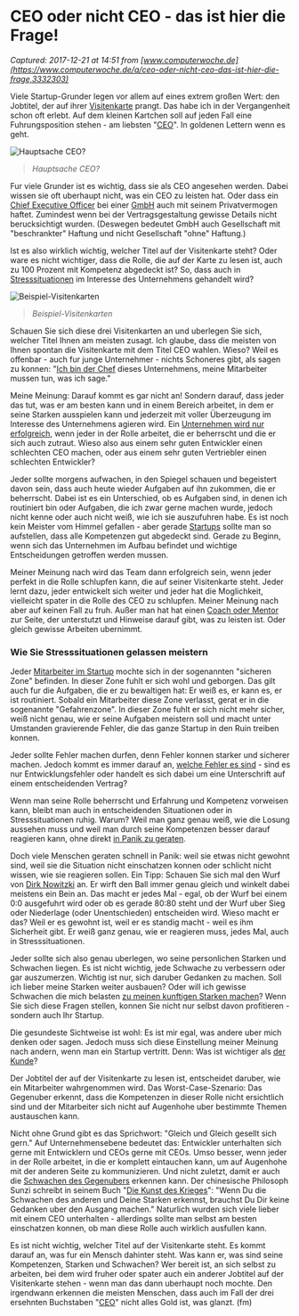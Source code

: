 # CEO oder nicht CEO - das ist hier die Frage!

_Captured: 2017-12-21 at 14:51 from [www.computerwoche.de](https://www.computerwoche.de/a/ceo-oder-nicht-ceo-das-ist-hier-die-frage,3332303)_

Viele Startup-Grunder legen vor allem auf eines extrem großen Wert: den Jobtitel, der auf ihrer [Visitenkarte](https://www.computerwoche.de/a/kleine-karte-grosse-wirkung,3331508) prangt. Das habe ich in der Vergangenheit schon oft erlebt. Auf dem kleinen Kartchen soll auf jeden Fall eine Fuhrungsposition stehen - am liebsten "[CEO](https://www.computerwoche.de/a/das-verdienen-die-ceos-der-tech-unternehmen,3312730)". In goldenen Lettern wenn es geht.

![Hauptsache CEO? ](https://images.computerwoche.de/images/computerwoche/bdb/3219659/738x415_f5f5f5.jpg)

> _Hauptsache CEO?_

Fur viele Grunder ist es wichtig, dass sie als CEO angesehen werden. Dabei wissen sie oft uberhaupt nicht, was ein CEO zu leisten hat. Oder dass ein [Chief Executive Officer](https://de.wikipedia.org/wiki/Chief_Executive_Officer) bei einer [GmbH](https://de.wikipedia.org/wiki/Gesellschaft_mit_beschr%C3%A4nkter_Haftung_\(Deutschland\)) auch mit seinem Privatvermogen haftet. Zumindest wenn bei der Vertragsgestaltung gewisse Details nicht berucksichtigt wurden. (Deswegen bedeutet GmbH auch Gesellschaft mit "beschrankter" Haftung und nicht Gesellschaft "ohne" Haftung.)

Ist es also wirklich wichtig, welcher Titel auf der Visitenkarte steht? Oder ware es nicht wichtiger, dass die Rolle, die auf der Karte zu lesen ist, auch zu 100 Prozent mit Kompetenz abgedeckt ist? So, dass auch in [Stresssituationen](https://www.computerwoche.de/a/chefs-muessen-in-sachen-stress-mit-gutem-beispiel-vorangehen,3332063) im Interesse des Unternehmens gehandelt wird?

![Beispiel-Visitenkarten](https://images.computerwoche.de/images/computerwoche/bdb/3219630/738x415_f5f5f5.jpg)

> _Beispiel-Visitenkarten_

Schauen Sie sich diese drei Visitenkarten an und uberlegen Sie sich, welcher Titel Ihnen am meisten zusagt. Ich glaube, dass die meisten von Ihnen spontan die Visitenkarte mit dem Titel CEO wahlen. Wieso? Weil es offenbar - auch fur junge Unternehmer - nichts Schoneres gibt, als sagen zu konnen: "[Ich bin der Chef](https://www.computerwoche.de/a/11-fuehrungsprinzipien,2253040) dieses Unternehmens, meine Mitarbeiter mussen tun, was ich sage."

Meine Meinung: Darauf kommt es gar nicht an! Sondern darauf, dass jeder das tut, was er am besten kann und in einem Bereich arbeitet, in dem er seine Starken ausspielen kann und jederzeit mit voller Überzeugung im Interesse des Unternehmens agieren wird. Ein [Unternehmen wird nur erfolgreich](https://www.computerwoche.de/a/die-50-innovativsten-unternehmen-der-welt,3329426), wenn jeder in der Rolle arbeitet, die er beherrscht und die er sich auch zutraut. Wieso also aus einem sehr guten Entwickler einen schlechten CEO machen, oder aus einem sehr guten Vertriebler einen schlechten Entwickler?

Jeder sollte morgens aufwachen, in den Spiegel schauen und begeistert davon sein, dass auch heute wieder Aufgaben auf ihn zukommen, die er beherrscht. Dabei ist es ein Unterschied, ob es Aufgaben sind, in denen ich routiniert bin oder Aufgaben, die ich zwar gerne machen wurde, jedoch nicht kenne oder auch nicht weiß, wie ich sie auszufuhren habe. Es ist noch kein Meister vom Himmel gefallen - aber gerade [Startups](https://www.computerwoche.de/a/10-blockchain-startups-die-sie-kennen-sollten,3332102) sollte man so aufstellen, dass alle Kompetenzen gut abgedeckt sind. Gerade zu Beginn, wenn sich das Unternehmen im Aufbau befindet und wichtige Entscheidungen getroffen werden mussen.

Meiner Meinung nach wird das Team dann erfolgreich sein, wenn jeder perfekt in die Rolle schlupfen kann, die auf seiner Visitenkarte steht. Jeder lernt dazu, jeder entwickelt sich weiter und jeder hat die Moglichkeit, vielleicht spater in die Rolle des CEO zu schlupfen. Meiner Meinung nach aber auf keinen Fall zu fruh. Außer man hat hat einen [Coach oder Mentor](https://www.computerwoche.de/a/die-fuehrungskraft-der-zukunft-ist-ein-coach,3314613) zur Seite, der unterstutzt und Hinweise darauf gibt, was zu leisten ist. Oder gleich gewisse Arbeiten ubernimmt.

### Wie Sie Stresssituationen gelassen meistern

Jeder [Mitarbeiter im Startup](https://www.computerwoche.de/a/die-heissesten-startup-trends-fuer-2017,3328530) mochte sich in der sogenannten "sicheren Zone" befinden. In dieser Zone fuhlt er sich wohl und geborgen. Das gilt auch fur die Aufgaben, die er zu bewaltigen hat: Er weiß es, er kann es, er ist routiniert. Sobald ein Mitarbeiter diese Zone verlasst, gerat er in die sogenannte "Gefahrenzone". In dieser Zone fuhlt er sich nicht mehr sicher, weiß nicht genau, wie er seine Aufgaben meistern soll und macht unter Umstanden gravierende Fehler, die das ganze Startup in den Ruin treiben konnen.

Jeder sollte Fehler machen durfen, denn Fehler konnen starker und sicherer machen. Jedoch kommt es immer darauf an, [welche Fehler es sind](https://www.computerwoche.de/a/diese-fehler-sollten-sie-vermeiden,3330815) \- sind es nur Entwicklungsfehler oder handelt es sich dabei um eine Unterschrift auf einem entscheidenden Vertrag?

Wenn man seine Rolle beherrscht und Erfahrung und Kompetenz vorweisen kann, bleibt man auch in entscheidenden Situationen oder in Stresssituationen ruhig. Warum? Weil man ganz genau weiß, wie die Losung aussehen muss und weil man durch seine Kompetenzen besser darauf reagieren kann, ohne direkt [in Panik zu geraten](https://www.computerwoche.de/a/30-minuten-panik,3332169).

Doch viele Menschen geraten schnell in Panik: weil sie etwas nicht gewohnt sind, weil sie die Situation nicht einschatzen konnen oder schlicht nicht wissen, wie sie reagieren sollen. Ein Tipp: Schauen Sie sich mal den Wurf von [Dirk Nowitzki](https://de.wikipedia.org/wiki/Dirk_Nowitzki) an. Er wirft den Ball immer genau gleich und winkelt dabei meistens ein Bein an. Das macht er jedes Mal - egal, ob der Wurf bei einem 0:0 ausgefuhrt wird oder ob es gerade 80:80 steht und der Wurf uber Sieg oder Niederlage (oder Unentschieden) entscheiden wird. Wieso macht er das? Weil er es gewohnt ist, weil er es standig macht - weil es ihm Sicherheit gibt. Er weiß ganz genau, wie er reagieren muss, jedes Mal, auch in Stresssituationen.

Jeder sollte sich also genau uberlegen, wo seine personlichen Starken und Schwachen liegen. Es ist nicht wichtig, jede Schwache zu verbessern oder gar auszumerzen. Wichtig ist nur, sich daruber Gedanken zu machen. Soll ich lieber meine Starken weiter ausbauen? Oder will ich gewisse Schwachen die mich belasten [zu meinen kunftigen Starken machen](https://www.computerwoche.de/a/viele-schwaechen-sind-verborgene-staerken,3223240)? Wenn Sie sich diese Fragen stellen, konnen Sie nicht nur selbst davon profitieren - sondern auch Ihr Startup.

Die gesundeste Sichtweise ist wohl: Es ist mir egal, was andere uber mich denken oder sagen. Jedoch muss sich diese Einstellung meiner Meinung nach andern, wenn man ein Startup vertritt. Denn: Was ist wichtiger als [der Kunde](https://www.computerwoche.de/a/mit-customer-insights-naeher-an-den-kunden,3070355)?

Der Jobtitel der auf der Visitenkarte zu lesen ist, entscheidet daruber, wie ein Mitarbeiter wahrgenommen wird. Das Worst-Case-Szenario: Das Gegenuber erkennt, dass die Kompetenzen in dieser Rolle nicht ersichtlich sind und der Mitarbeiter sich nicht auf Augenhohe uber bestimmte Themen austauschen kann.

Nicht ohne Grund gibt es das Sprichwort: "Gleich und Gleich gesellt sich gern." Auf Unternehmensebene bedeutet das: Entwickler unterhalten sich gerne mit Entwicklern und CEOs gerne mit CEOs. Umso besser, wenn jeder in der Rolle arbeitet, in die er komplett eintauchen kann, um auf Augenhohe mit der anderen Seite zu kommunizieren. Und nicht zuletzt, damit er auch die [Schwachen des Gegenubers](https://www.computerwoche.de/a/was-sie-ueber-koerpersprache-wissen-muessen,3327825) erkennen kann. Der chinesische Philosoph Sunzi schreibt in seinem Buch "[Die Kunst des Krieges](https://de.wikipedia.org/wiki/Die_Kunst_des_Krieges_\(Sunzi\))": "Wenn Du die Schwachen des anderen und Deine Starken erkennst, brauchst Du Dir keine Gedanken uber den Ausgang machen." Naturlich wurden sich viele lieber mit einem CEO unterhalten - allerdings sollte man selbst am besten einschatzen konnen, ob man diese Rolle auch wirklich ausfullen kann.

Es ist nicht wichtig, welcher Titel auf der Visitenkarte steht. Es kommt darauf an, was fur ein Mensch dahinter steht. Was kann er, was sind seine Kompetenzen, Starken und Schwachen? Wer bereit ist, an sich selbst zu arbeiten, bei dem wird fruher oder spater auch ein anderer Jobtitel auf der Visitenkarte stehen - wenn man das dann uberhaupt noch mochte. Den irgendwann erkennen die meisten Menschen, dass auch im Fall der drei ersehnten Buchstaben "[CEO](https://www.computerwoche.de/a/wer-hat-die-digitale-fuehrungskompetenz,3330796)" nicht alles Gold ist, was glanzt. (fm)
